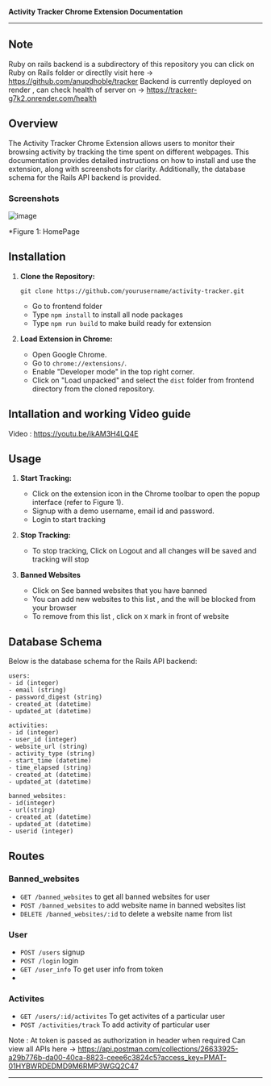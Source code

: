 **Activity Tracker Chrome Extension Documentation**

---
## Note
Ruby on rails backend is a subdirectory of this repository you can click on Ruby on Rails folder or directlly visit here -> https://github.com/anupdhoble/tracker
Backend is currently deployed on render , can check health of server on -> https://tracker-g7k2.onrender.com/health
## Overview

The Activity Tracker Chrome Extension allows users to monitor their browsing activity by tracking the time spent on different webpages. This documentation provides detailed instructions on how to install and use the extension, along with screenshots for clarity. Additionally, the database schema for the Rails API backend is provided.

### Screenshots

![image](https://github.com/anupdhoble/Activity_Tracker/assets/83175840/a525b01d-3093-4890-bb0d-350b63592693)


*Figure 1: HomePage
## Installation

1. **Clone the Repository:** 
   ```
   git clone https://github.com/yourusername/activity-tracker.git
   ```
   - Go to frontend folder
   - Type `npm install` to install all node packages
   - Type `npm run build` to make build ready for extension

2. **Load Extension in Chrome:**
   - Open Google Chrome.
   - Go to `chrome://extensions/`.
   - Enable "Developer mode" in the top right corner.
   - Click on "Load unpacked" and select the `dist` folder from frontend directory from the cloned repository.
## Intallation and working Video guide
Video : https://youtu.be/ikAM3H4LQ4E

## Usage

1. **Start Tracking:**
   - Click on the extension icon in the Chrome toolbar to open the popup interface (refer to Figure 1).
   - Signup with a demo username, email id and password.
   - Login to start tracking 

2. **Stop Tracking:**
   - To stop tracking, Click on Logout and all changes will be saved and tracking will stop

3. **Banned Websites**
   - Click on See banned websites that you have banned
   - You can add new websites to this list , and the will be blocked from your browser
   - To remove from this list , click on `X` mark in front of website
## Database Schema

Below is the database schema for the Rails API backend:

```
users:
- id (integer)
- email (string)
- password_digest (string)
- created_at (datetime)
- updated_at (datetime)

activities:
- id (integer)
- user_id (integer)
- website_url (string)
- activity_type (string)
- start_time (datetime)
- time_elapsed (string)
- created_at (datetime)
- updated_at (datetime)

banned_websites:
- id(integer)
- url(string)
- created_at (datetime)
- updated_at (datetime)
- userid (integer)
```
## Routes
### Banned_websites
- `GET /banned_websites` to get all banned websites for user
- `POST /banned_websites` to add website name in banned websites list
- `DELETE /banned_websites/:id` to delete a website name from list
  
### User
- `POST /users` signup
- `POST /login` login
- `GET /user_info` To get user info from token
- 
### Activites
- `GET /users/:id/activites` To get activites of a particular user
- `POST /activities/track` To add activity of particular user
  
Note : At token is passed as authorization in header when required
Can view all APIs here -> https://api.postman.com/collections/26633925-a29b776b-da00-40ca-8823-ceee6c3824c5?access_key=PMAT-01HYBWRDEDMD9M6RMP3WGQ2C47


---

